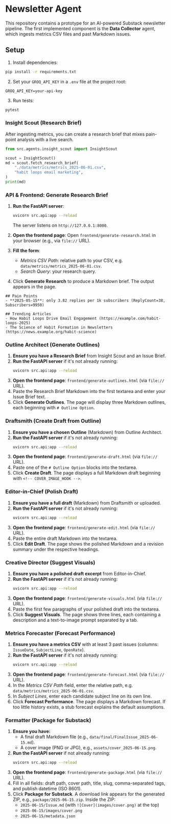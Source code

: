 # Newsletter Agent

This repository contains a prototype for an AI-powered Substack newsletter pipeline. The first implemented component is the **Data Collector** agent, which ingests metrics CSV files and past Markdown issues.

## Setup

1. Install dependencies:

```bash
pip install -r requirements.txt
```

2. Set your `GROQ_API_KEY` in a `.env` file at the project root:

```dotenv
GROQ_API_KEY=your-api-key
```

3. Run tests:

```bash
pytest
```

### Insight Scout (Research Brief)

After ingesting metrics, you can create a research brief that mixes pain-point analysis with a live search.

```python
from src.agents.insight_scout import InsightScout

scout = InsightScout()
md = scout.fetch_research_brief(
    "./data/metrics/metrics_2025-06-01.csv",
    "habit loops email marketing",
)
print(md)
```

### API & Frontend: Generate Research Brief

1. **Run the FastAPI server**:
   ```bash
   uvicorn src.api:app --reload
   ```
   The server listens on `http://127.0.0.1:8000`.

2. **Open the frontend page**:
   Open `frontend/generate-research.html` in your browser (e.g., via `file://` URL).

3. **Fill the form**:
   - *Metrics CSV Path*: relative path to your CSV, e.g. `data/metrics/metrics_2025-06-01.csv`.
   - *Search Query*: your research query.

4. Click **Generate Research** to produce a Markdown brief. The output appears in the page.

```example
## Pain Points
- **2025-05-15**: only 3.82 replies per 1k subscribers (ReplyCount=38, Subscribers=9950)

## Trending Articles
- How Habit Loops Drive Email Engagement (https://example.com/habit-loops-2025)
- The Science of Habit Formation in Newsletters (https://news.example.org/habit-science)
```

### Outline Architect (Generate Outlines)

1. **Ensure you have a Research Brief** from Insight Scout and an Issue Brief.
2. **Run the FastAPI server** if it's not already running:
   ```bash
   uvicorn src.api:app --reload
   ```
3. **Open the frontend page**:
   `frontend/generate-outlines.html` (via `file://` URL).
4. Paste the Research Brief Markdown into the first textarea and enter your Issue Brief text.
5. Click **Generate Outlines**. The page will display three Markdown outlines, each beginning with `# Outline Option`.

### Draftsmith (Create Draft from Outline)

1. **Ensure you have a chosen Outline** (Markdown) from Outline Architect.
2. **Run the FastAPI server** if it's not already running:
   ```bash
   uvicorn src.api:app --reload
   ```
3. **Open the frontend page**:
   `frontend/generate-draft.html` (via `file://` URL).
4. Paste one of the `# Outline Option` blocks into the textarea.
5. Click **Create Draft**.
   The page displays a full Markdown draft beginning with `<!-- COVER_IMAGE_HOOK -->`.

### Editor-in-Chief (Polish Draft)

1. **Ensure you have a full draft** (Markdown) from Draftsmith or uploaded.
2. **Run the FastAPI server** if it's not already running:
   ```bash
   uvicorn src.api:app --reload
   ```
3. **Open the frontend page**:
   `frontend/generate-edit.html` (via `file://` URL).
4. Paste the entire draft Markdown into the textarea.
5. Click **Edit Draft**.
   The page shows the polished Markdown and a revision summary under the respective headings.

### Creative Director (Suggest Visuals)

1. **Ensure you have a polished draft excerpt** from Editor-in-Chief.
2. **Run the FastAPI server** if it's not already running:
   ```bash
   uvicorn src.api:app --reload
   ```
3. **Open the frontend page**:
   `frontend/generate-visuals.html` (via `file://` URL).
4. Paste the first few paragraphs of your polished draft into the textarea.
5. Click **Suggest Visuals**. The page shows three lines, each containing a description and a text-to-image prompt separated by a tab.

### Metrics Forecaster (Forecast Performance)

1. **Ensure you have a metrics CSV** with at least 3 past issues (columns: `IssueDate`, `SubjectLine`, `OpenRate`).
2. **Run the FastAPI server** if it's not already running:
   ```bash
   uvicorn src.api:app --reload
   ```
3. **Open the frontend page**:
   `frontend/generate-forecast.html` (via `file://` URL).
4. In the *Metrics CSV Path* field, enter the relative path, e.g. `data/metrics/metrics_2025-06-01.csv`.
5. In *Subject Lines*, enter each candidate subject line on its own line.
6. Click **Forecast Performance**. The page displays a Markdown forecast. If too little history exists, a stub forecast explains the default assumptions.

### Formatter (Package for Substack)

1. **Ensure you have:**
   - A final draft Markdown file (e.g., `data/final/FinalIssue_2025-06-15.md`).
   - A cover image (PNG or JPG), e.g., `assets/cover_2025-06-15.png`.
2. **Run the FastAPI server** if not already running:
   ```bash
   uvicorn src.api:app --reload
   ```
3. **Open the frontend page**:
   `frontend/generate-package.html` (via `file://` URL).
4. Fill in all fields: draft path, cover path, title, slug, comma-separated tags, and publish datetime (ISO 8601).
5. Click **Package for Substack**. A download link appears for the generated ZIP, e.g., `package/2025-06-15.zip`.
   Inside the ZIP:
   - `2025-06-15/Issue.md` (with `![Cover](images/cover.png)` at the top)
   - `2025-06-15/images/cover.png`
   - `2025-06-15/metadata.json`

